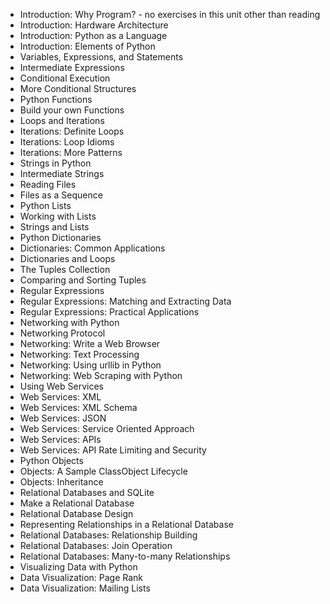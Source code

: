 * Introduction: Why Program? - no exercises in this unit other than reading 
* Introduction: Hardware Architecture
* Introduction: Python as a Language
* Introduction: Elements of Python
* Variables, Expressions, and Statements
* Intermediate Expressions
* Conditional Execution
* More Conditional Structures
* Python Functions
* Build your own Functions
* Loops and Iterations
* Iterations: Definite Loops
* Iterations: Loop Idioms
* Iterations: More Patterns
* Strings in Python
* Intermediate Strings
* Reading Files
* Files as a Sequence
* Python Lists
* Working with Lists
* Strings and Lists
* Python Dictionaries
* Dictionaries: Common Applications
* Dictionaries and Loops
* The Tuples Collection
* Comparing and Sorting Tuples
* Regular Expressions
* Regular Expressions: Matching and Extracting Data
* Regular Expressions: Practical Applications
* Networking with Python
* Networking Protocol
* Networking: Write a Web Browser
* Networking: Text Processing
* Networking: Using urllib in Python
* Networking: Web Scraping with Python
* Using Web Services
* Web Services: XML
* Web Services: XML Schema
* Web Services: JSON
* Web Services: Service Oriented Approach
* Web Services: APIs
* Web Services: API Rate Limiting and Security
* Python Objects
* Objects: A Sample ClassObject Lifecycle
* Objects: Inheritance
* Relational Databases and SQLite
* Make a Relational Database
* Relational Database Design
* Representing Relationships in a Relational Database
* Relational Databases: Relationship Building
* Relational Databases: Join Operation
* Relational Databases: Many-to-many Relationships
* Visualizing Data with Python
* Data Visualization: Page Rank
* Data Visualization: Mailing Lists
